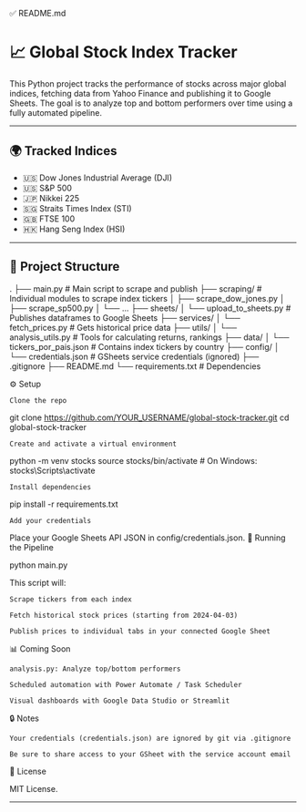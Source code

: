 ✅ README.md

# 📈 Global Stock Index Tracker

This Python project tracks the performance of stocks across major global indices, fetching data from Yahoo Finance and publishing it to Google Sheets. The goal is to analyze top and bottom performers over time using a fully automated pipeline.

---

## 🌍 Tracked Indices

- 🇺🇸 Dow Jones Industrial Average (DJI)
- 🇺🇸 S&P 500
- 🇯🇵 Nikkei 225
- 🇸🇬 Straits Times Index (STI)
- 🇬🇧 FTSE 100
- 🇭🇰 Hang Seng Index (HSI)

---

## 🔧 Project Structure

.
├── main.py                       # Main script to scrape and publish
├── scraping/                    # Individual modules to scrape index tickers
│   ├── scrape_dow_jones.py
│   ├── scrape_sp500.py
│   └── ...
├── sheets/
│   └── upload_to_sheets.py      # Publishes dataframes to Google Sheets
├── services/
│   └── fetch_prices.py          # Gets historical price data
├── utils/
│   └── analysis_utils.py        # Tools for calculating returns, rankings
├── data/
│   └── tickers_por_pais.json    # Contains index tickers by country
├── config/
│   └── credentials.json         # GSheets service credentials (ignored)
├── .gitignore
├── README.md
└── requirements.txt             # Dependencies

⚙️ Setup

    Clone the repo

git clone https://github.com/YOUR_USERNAME/global-stock-tracker.git
cd global-stock-tracker

    Create and activate a virtual environment

python -m venv stocks
source stocks/bin/activate  # On Windows: stocks\Scripts\activate

    Install dependencies

pip install -r requirements.txt

    Add your credentials

Place your Google Sheets API JSON in config/credentials.json.
🚀 Running the Pipeline

python main.py

This script will:

    Scrape tickers from each index

    Fetch historical stock prices (starting from 2024-04-03)

    Publish prices to individual tabs in your connected Google Sheet

📊 Coming Soon

    analysis.py: Analyze top/bottom performers

    Scheduled automation with Power Automate / Task Scheduler

    Visual dashboards with Google Data Studio or Streamlit

🔒 Notes

    Your credentials (credentials.json) are ignored by git via .gitignore

    Be sure to share access to your GSheet with the service account email

🤝 License

MIT License.


---

